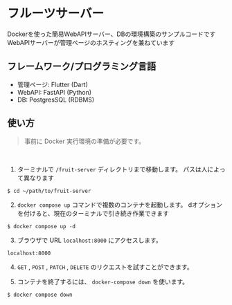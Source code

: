 # フルーツサーバー
Dockerを使った簡易WebAPIサーバー、DBの環境構築のサンプルコードです  
WebAPIサーバーが管理ページのホスティングを兼ねています

## フレームワーク/プログラミング言語

- 管理ページ: Flutter (Dart)
- WebAPI: FastAPI (Python)
- DB: PostgresSQL (RDBMS)

## 使い方

> 事前に Docker 実行環境の準備が必要です。

<br>

1. ターミナルで ```/fruit-server``` ディレクトリまで移動します。
パスは人によって異なります

```terminal
$ cd ~/path/to/fruit-server
```

2. ```docker compose up``` コマンドで複数のコンテナを起動します。
dオプションを付けると、現在のターミナルで引き続き作業できます

```terminal
$ docker compose up -d
```

3. ブラウザで URL ```localhost:8000``` にアクセスします。

```browser
localhost:8000
```

4. ```GET``` , ```POST``` , ```PATCH``` , ```DELETE``` のリクエストを試すことができます。

5. コンテナを終了するには、 ```docker-compose down``` を使います。

```trminal
$ docker compose down
```
